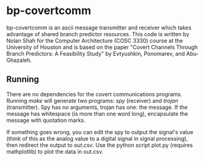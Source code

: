 # bp-covertcomm
bp-covertcomm is an ascii message transmitter and receiver which takes advantage of shared branch predictor resources. This code is written by Nolan Shah for the Computer Architecture (COSC 3330) course at the University of Houston and is based on the paper "Covert Channels Through Branch Predictors: A Feasibility Study" by Evtyushkin, Ponomarev, and Abu-Ghazaleh.  

## Running
There are no dependencies for the covert communications programs. Running *make* will generate two programs: *spy* (receiver) and *trojan* (transmitter). Spy has no arguments, trojan has one: the message. If the message has whitespace (is more than one word long), encapsulate the message with quotation marks.  

If something goes wrong, you can edit the spy to output the signal's value (think of this as the analog value to a digital signal in signal processing), then redirect the output to *out.csv*. Use the python script plot.py (requires mathplotlib) to plot the data in out.csv.